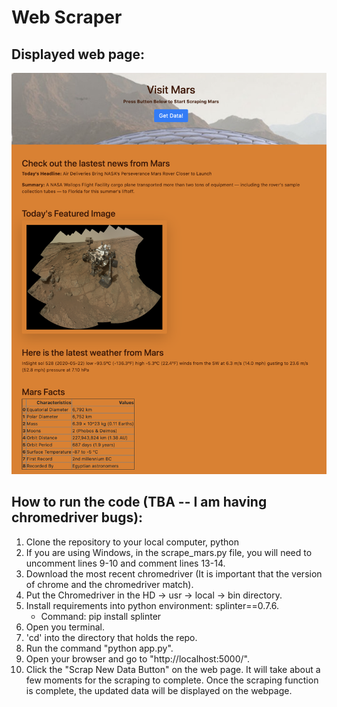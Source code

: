 # Web Scraper 

## Displayed web page:
![Mars scraper homepage!](Assets/screenshots/screenshot.png "Mars scraper homepage")


## How to run the code (TBA -- I am having chromedriver bugs):
1. Clone the repository to your local computer, python
2. If you are using Windows, in the scrape_mars.py file, you will need to uncomment lines 9-10 and comment lines 13-14.
3. Download the most recent chromedriver (It is important that the version of chrome and the chromedriver match).
4. Put the Chromedriver in the HD -> usr -> local -> bin directory.
5. Install requirements into python environment: splinter==0.7.6.
    - Command: pip install splinter
6. Open you terminal.
7. 'cd' into the directory that holds the repo.
8. Run the command "python app.py".
9. Open your browser and go to "http://localhost:5000/".
10. Click the "Scrap New Data Button" on the web page. It will take about a few moments for the scraping to complete. Once the scraping function is complete, the updated data will be displayed on the webpage.
